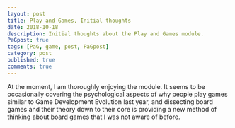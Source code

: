 ```yaml
---
layout: post
title: Play and Games, Initial thoughts
date: 2018-10-18
description: Initial thoughts about the Play and Games module.
PaGpost: true
tags: [PaG, game, post, PaGpost]
category: post
published: true
comments: true
---
```

At the moment, I am thoroughly enjoying the module. It seems to be occasionally covering the psychological aspects of why people play games similar to Game Development Evolution last year, and dissecting board games and their theory down to their core is providing a new method of thinking about board games that I was not aware of before.